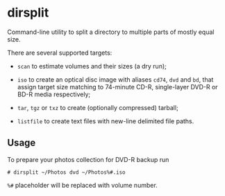# dirsplit

Command-line utility to split a directory to multiple parts of mostly equal size.

There are several supported targets:

  * `scan` to estimate volumes and their sizes (a dry run);

  * `iso` to create an optical disc image with aliases `cd74`, `dvd`
    and `bd`, that assign target size matching to 74-minute CD-R,
    single-layer DVD-R or BD-R media respectively;

  * `tar`, `tgz` or `txz` to create (optionally compressed) tarball;

  * `listfile` to create text files with new-line delimited file
    paths.


## Usage

To prepare your photos collection for DVD-R backup run

    # dirsplit ~/Photos dvd ~/Photos%#.iso

`%#` placeholder will be replaced with volume number.
